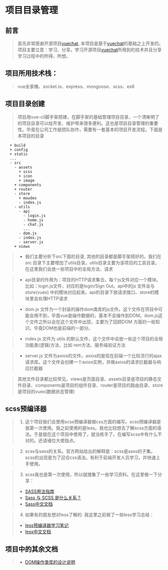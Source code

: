 # 项目目录管理
## 前言
> 首先非常感谢开源项目[vuechat](https://github.com/clm960227/vuechat), 本项目是基于[vuechat](https://github.com/clm960227/vuechat)的基础之上开发的。项目主要立意：学习、分享。学习开源项目[vuechat](https://github.com/clm960227/vuechat)所用到的技术并且分享学习过程中的所得，所想。
## 项目所用技术栈：
> vue全家桶、socket.io、express、mongoose、scss、es6
## 项目目录创建
> 项目用vue-cli脚手架搭建，在脚手架的基础管理项目目录，一个清晰明了的项目目录可以给开发、维护带来很多便利。这也是项目目录管理的重要性。毕竟在公司工作是团队协作，需要有一套基本的项目开发流程。下面是本项目的目录
```
  + build
  + config
  + static
  ...
  - src
    - assets
      + scss
      + icon
      + image
    + components
    + router
    - store
      + moudes
      - index.js
    - utils
      - api
        - login.js
        - home.js
        - chat.js
        ...
      - dom.js
      - index.js
      - server.js
    + views
```
> + 我们主要分析下src下面的目录, 其他的目录都是脚手架搭好的。我们在 src 目录下主要增加了utils目录。utils目录主要为该项目的工具目录。在这里我们会放一些项目中的全局方法、请求

> + api目录的作用为：项目的HTTP请求集合。每个js文件对应一个模块。比如：login.js文件，对应的是login/Sign Out。api中的js 文件会与 store(vuex) 中的模块对应起来。api的目录下放请求接口、store的模块里会处理HTTP请求

> + dom.js 文件为一个封装的操作dom类库的js文件。这个文件在项目中可能会用不到，毕竟vue是操作数据的，基本不会操作到DOM。dom.js这个文件之所以会在这个文件中出现，主要为了回顾DOM 方面的一些知识。毕竟DOM也是前端的一部分。

> + index.js 文件为 utils 的默认文件，这个文件中会放一些这个项目的全局功能类(逻辑)方法、比如 rem方法、服务端验证方法

> + server.js 文件为axios的文件。axios的是现在前端一个比较流行的ajax请求库。这个文件会创建一个axios实例，并做axios的请求拦截器与响应拦截器

> 其他文件目录都比较常见。views是页面目录、assets目录是项目的静态文件目录、components是项目的组件目录、router是项目的路由目录、store是项目的vuex(数据状态管理)

## scss预编译器
> 1. 这个项目我们会使用scss预编译器做css方面的编写。scss预编译器是我第一次使用。我之前使用的是less。我也比较想去了解scss方面的语法。于是就在这个项目中使用了，就当练手了。在编写scss中有什么不对的。还请诸位大佬指点。

> 2. scss与sass的关系。官方网站给出的解释是：scss是sass的子集。scss的出现是为了迎合css语法。有利于前端开发人员学习，并快速上手使用。

> 3. scss我也是第一次使用，所以就搜集了一些学习资料。在这里做一下分享：
>   + [SASS用法指南](http://www.ruanyifeng.com/blog/2012/06/sass.html)
>   + [Sass 与 SCSS 是什么关系？](https://segmentfault.com/a/1190000005646206)
>   + [Sass中文文档](http://sass.bootcss.com/)

> 4. 如果有的朋友想对less了解的. 我这里之前做了一些less学习总结：
>   + [less预编译器学习笔记](https://segmentfault.com/n/1330000012175164)
>   + [less中文文档](https://less.bootcss.com/#)

## 项目中的其余文档
> - [DOM操作类库的设计说明](./02_dom.md)